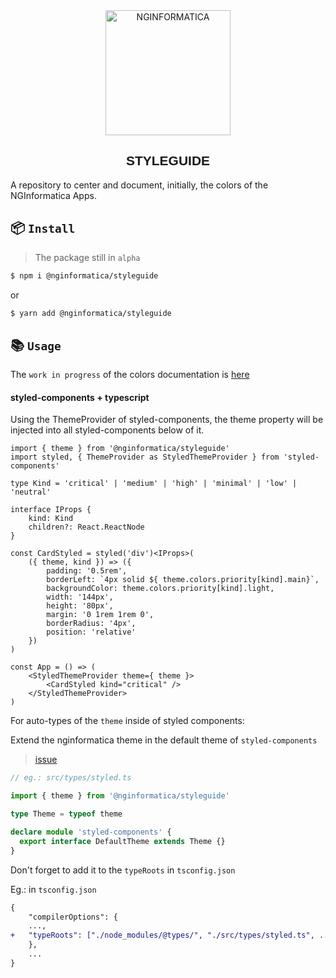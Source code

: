 <div align="center">
    <img
        src="https://raw.githubusercontent.com/nginformatica/styleguide/master/.storybook/assets/logo.png"
        width="200"
        alt="NGINFORMATICA"
	/>
    <h2 style='font-family: sans-serif;'> STYLEGUIDE </h2>
</div>

A repository to center and document, initially, the colors of the NGInformatica Apps.

## :package: `Install` 

> The package still in `alpha`

```sh
$ npm i @nginformatica/styleguide
```
or

```sh
$ yarn add @nginformatica/styleguide
```

## :books: `Usage`

The `work in progress` of the colors documentation is [here](https://nginformatica-styleguide.now.sh/)

#### styled-components + typescript

Using the ThemeProvider of styled-components, the theme property will be injected into all styled-components below of it.

```tsx
import { theme } from '@nginformatica/styleguide'
import styled, { ThemeProvider as StyledThemeProvider } from 'styled-components'

type Kind = 'critical' | 'medium' | 'high' | 'minimal' | 'low' | 'neutral'

interface IProps {
    kind: Kind
    children?: React.ReactNode
}

const CardStyled = styled('div')<IProps>(
    ({ theme, kind }) => ({
        padding: '0.5rem',
        borderLeft: `4px solid ${ theme.colors.priority[kind].main}`,
        backgroundColor: theme.colors.priority[kind].light,
        width: '144px',
        height: '80px',
        margin: '0 1rem 1rem 0',
        borderRadius: '4px',
        position: 'relative'
    })
)

const App = () => (
    <StyledThemeProvider theme={ theme }>
        <CardStyled kind="critical" />
    </StyledThemeProvider>
)
```

For auto-types of the `theme` inside of styled components:

Extend the nginformatica theme in the default theme of `styled-components`

> [issue](https://github.com/styled-components/styled-components-website/issues/447)

```typescript
// eg.: src/types/styled.ts

import { theme } from '@nginformatica/styleguide'

type Theme = typeof theme

declare module 'styled-components' {
  export interface DefaultTheme extends Theme {}
}
```

Don't forget to add it to the `typeRoots` in `tsconfig.json`

Eg.: in `tsconfig.json`

```diff
{
    "compilerOptions": {
	...,
+	"typeRoots": ["./node_modules/@types/", "./src/types/styled.ts", ...]
    },
    ...
}

